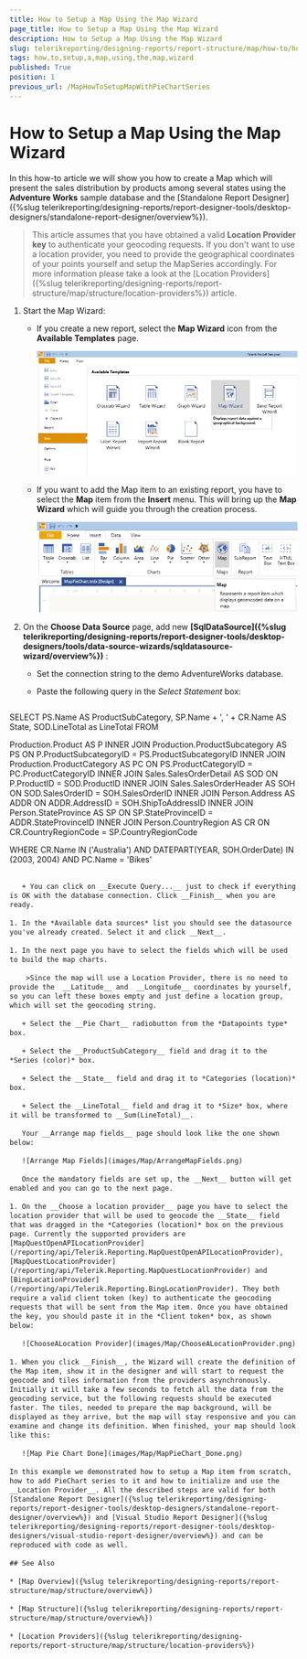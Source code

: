 ```yaml
---
title: How to Setup a Map Using the Map Wizard
page_title: How to Setup a Map Using the Map Wizard 
description: How to Setup a Map Using the Map Wizard
slug: telerikreporting/designing-reports/report-structure/map/how-to/how-to-setup-a-map-using-the-map-wizard
tags: how,to,setup,a,map,using,the,map,wizard
published: True
position: 1
previous_url: /MapHowToSetupMapWithPieChartSeries
---
```


# How to Setup a Map Using the Map Wizard

In this how-to article we will show you how to create a Map which will present the sales distribution by products among several states using the __Adventure Works__ sample database and the [Standalone Report Designer]({%slug telerikreporting/designing-reports/report-designer-tools/desktop-designers/standalone-report-designer/overview%}). 

> This article assumes that you have obtained a valid  __Location Provider key__ to authenticate your geocoding requests. If you don't want to use a location provider, you need to provide the geographical coordinates of your points yourself and setup the MapSeries accordingly. For more information please take a look at the [Location Providers]({%slug telerikreporting/designing-reports/report-structure/map/structure/location-providers%}) article. 

1. Start the Map Wizard: 

   + If you create a new report, select the __Map Wizard__ icon from the __Available Templates__ page. 

     ![Item Template Map Wizard](images/Map/ItemTemplate_MapWizard.png)

   + If you want to add the Map item to an existing report, you have to select the __Map__ item from the __Insert__ menu. This will bring up the __Map Wizard__ which will guide you through the creation process. 

     ![Insert Menu Select Map](images/Map/InsertMenu_SelectMap.png)


1. On the __Choose Data Source__ page, add new __[SqlDataSource]({%slug telerikreporting/designing-reports/report-designer-tools/desktop-designers/tools/data-source-wizards/sqldatasource-wizard/overview%})__ : 

   + Set the connection string to the demo AdventureWorks database.

   + Paste the following query in the *Select Statement* box: 
    
      ````sql
SELECT
PS.Name AS ProductSubCategory,
SP.Name + ', ' + CR.Name AS State,
SOD.LineTotal as LineTotal
FROM

Production.Product AS P
INNER JOIN Production.ProductSubcategory AS PS ON P.ProductSubcategoryID = PS.ProductSubcategoryID
INNER JOIN Production.ProductCategory AS PC ON PS.ProductCategoryID = PC.ProductCategoryID
INNER JOIN Sales.SalesOrderDetail AS SOD ON P.ProductID = SOD.ProductID
INNER JOIN Sales.SalesOrderHeader AS SOH ON SOD.SalesOrderID = SOH.SalesOrderID
INNER JOIN Person.Address AS ADDR ON ADDR.AddressID = SOH.ShipToAddressID
INNER JOIN Person.StateProvince AS SP ON SP.StateProvinceID = ADDR.StateProvinceID
INNER JOIN Person.CountryRegion AS CR ON CR.CountryRegionCode = SP.CountryRegionCode

WHERE
CR.Name IN ('Australia')
AND DATEPART(YEAR, SOH.OrderDate) IN (2003, 2004)
AND PC.Name = 'Bikes'
````

   + You can click on __Execute Query...__ just to check if everything is OK with the database connection. Click __Finish__ when you are ready. 

1. In the *Available data sources* list you should see the datasource you've already created. Select it and click __Next__. 

1. In the next page you have to select the fields which will be used to build the map charts. 

    >Since the map will use a Location Provider, there is no need to provide the  __Latitude__ and  __Longitude__ coordinates by yourself, so you can left these boxes empty and just define a location group, which will set the geocoding string. 

   + Select the __Pie Chart__ radiobutton from the *Datapoints type* box. 

   + Select the __ProductSubCategory__ field and drag it to the *Series (color)* box. 

   + Select the __State__ field and drag it to *Categories (location)* box. 

   + Select the __LineTotal__ field and drag it to *Size* box, where it will be transformed to __Sum(LineTotal)__.
   
   Your __Arrange map fields__ page should look like the one shown below: 

   ![Arrange Map Fields](images/Map/ArrangeMapFields.png) 
  
   Once the mandatory fields are set up, the __Next__ button will get enabled and you can go to the next page. 

1. On the __Choose a location provider__ page you have to select the location provider that will be used to geocode the __State__ field that was dragged in the *Categories (location)* box on the previous page. Currently the supported providers are [MapQuestOpenAPILocationProvider](/reporting/api/Telerik.Reporting.MapQuestOpenAPILocationProvider), [MapQuestLocationProvider](/reporting/api/Telerik.Reporting.MapQuestLocationProvider) and [BingLocationProvider](/reporting/api/Telerik.Reporting.BingLocationProvider). They both require a valid client token (key) to authenticate the geocoding requests that will be sent from the Map item. Once you have obtained the key, you should paste it in the *Client token* box, as shown below: 

   ![ChooseALocation Provider](images/Map/ChooseALocationProvider.png)

1. When you click __Finish__, the Wizard will create the definition of the Map item, show it in the designer and will start to request the geocode and tiles information from the providers asynchronously. Initially it will take a few seconds to fetch all the data from the geocoding service, but the following requests should be executed faster. The tiles, needed to prepare the map background, will be displayed as they arrive, but the map will stay responsive and you can examine and change its definition. When finished, your map should look like this: 

   ![Map Pie Chart Done](images/Map/MapPieChart_Done.png)

In this example we demonstrated how to setup a Map item from scratch, how to add PieChart series to it and how to initialize and use the __Location Provider__. All the described steps are valid for both [Standalone Report Designer]({%slug telerikreporting/designing-reports/report-designer-tools/desktop-designers/standalone-report-designer/overview%}) and [Visual Studio Report Designer]({%slug telerikreporting/designing-reports/report-designer-tools/desktop-designers/visual-studio-report-designer/overview%}) and can be reproduced with code as well. 

## See Also

* [Map Overview]({%slug telerikreporting/designing-reports/report-structure/map/structure/overview%})

* [Map Structure]({%slug telerikreporting/designing-reports/report-structure/map/structure/overview%})

* [Location Providers]({%slug telerikreporting/designing-reports/report-structure/map/structure/location-providers%})
